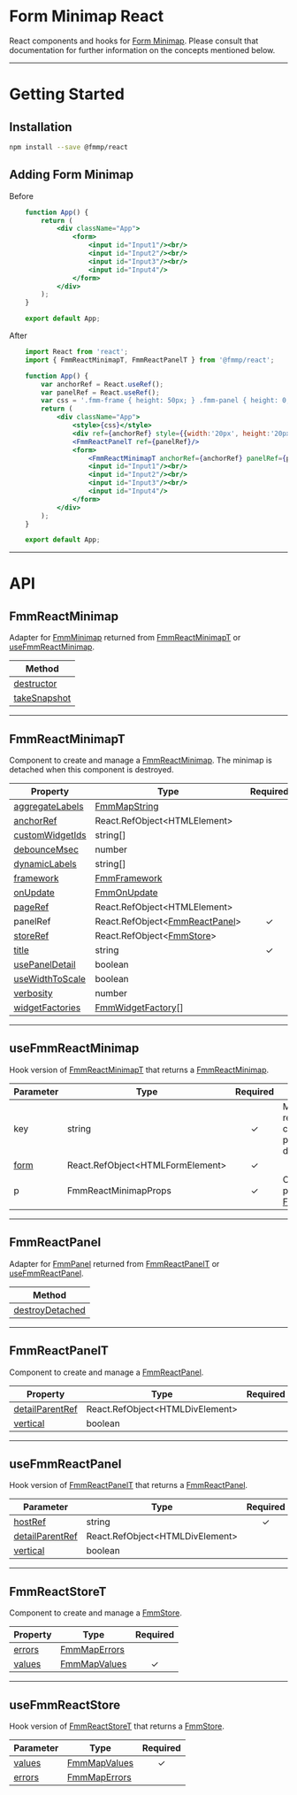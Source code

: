 # Form Minimap React
React components and hooks for [Form Minimap](https://github.com/sparrowhawk-ea/fmmp-core).
Please consult that documentation for further information on the concepts mentioned below.

***
# Getting Started
## Installation
```bash
npm install --save @fmmp/react
```

## Adding Form Minimap
Before
```jsx
    function App() {
        return (
            <div className="App">
                <form>
                    <input id="Input1"/><br/>
                    <input id="Input2"/><br/>
                    <input id="Input3"/><br/>
                    <input id="Input4"/>
                </form>
            </div>
        );
    }

    export default App;
```
After
```jsx
    import React from 'react';
    import { FmmReactMinimapT, FmmReactPanelT } from '@fmmp/react';

    function App() {
        var anchorRef = React.useRef();
        var panelRef = React.useRef();
        var css = '.fmm-frame { height: 50px; } .fmm-panel { height: 0; }';
        return (
            <div className="App">
                <style>{css}</style>
                <div ref={anchorRef} style={{width:'20px', height:'20px', marginLeft:'200px'}}></div>
                <FmmReactPanelT ref={panelRef}/>
                <form>
                    <FmmReactMinimapT anchorRef={anchorRef} panelRef={panelRef} title='Title'/>
                    <input id="Input1"/><br/>
                    <input id="Input2"/><br/>
                    <input id="Input3"/><br/>
                    <input id="Input4"/>
                </form>
            </div>
        );
    }

    export default App;
```

***
# API
## FmmReactMinimap
Adapter for [FmmMinimap](https://github.com/sparrowhawk-ea/fmmp-core#fmmminimap) returned from [FmmReactMinimapT](#fmmreactminimapt) or [useFmmReactMinimap](#usefmmreactminimap).

| Method
| ---
| [destructor](https://github.com/sparrowhawk-ea/fmmp-core#mm-destructor)
| [takeSnapshot](https://github.com/sparrowhawk-ea/fmmp-core#mm-takesnapshot)

***
## FmmReactMinimapT
Component to create and manage a [FmmReactMinimap](#fmmreactminimap).
The minimap is detached when this component is destroyed.

Property | Type | Required
--- | --- | :---:
[aggregateLabels](https://github.com/sparrowhawk-ea/fmmp-core#mcp-aggregatelabels) | [FmmMapString](https://github.com/sparrowhawk-ea/fmmp-core#fmmmapstring)
[anchorRef](https://github.com/sparrowhawk-ea/fmmp-core#mcp-anchor) | React.RefObject\<HTMLElement\>
[customWidgetIds](https://github.com/sparrowhawk-ea/fmmp-core#mm-compose-customwidgetids) | string[]
[debounceMsec](https://github.com/sparrowhawk-ea/fmmp-core#mcp-debouncemsec) | number
[dynamicLabels](https://github.com/sparrowhawk-ea/fmmp-core#mcp-dynamiclabels) | string[]
[framework](https://github.com/sparrowhawk-ea/fmmp-core#mcp-framework) | [FmmFramework](https://github.com/sparrowhawk-ea/fmmp-core#fmmframework)
[onUpdate](https://github.com/sparrowhawk-ea/fmmp-core#mcp-onupdate) | [FmmOnUpdate](https://github.com/sparrowhawk-ea/fmmp-core#fmmonupdate)
[pageRef](https://github.com/sparrowhawk-ea/fmmp-core#mcp-page) | React.RefObject\<HTMLElement\>
panelRef | React.RefObject\<[FmmReactPanel](#fmmreactpanelt)\> | &check;
[storeRef](https://github.com/sparrowhawk-ea/fmmp-core#mcp-store) | React.RefObject\<[FmmStore](https://github.com/sparrowhawk-ea/fmmp-core#fmmstore)\>
[title](https://github.com/sparrowhawk-ea/fmmp-core#mcp-title) | string | &check;
[usePanelDetail](https://github.com/sparrowhawk-ea/fmmp-core#mcp-usepaneldetail) | boolean
[useWidthToScale](https://github.com/sparrowhawk-ea/fmmp-core#mcp-usewidthtoscale) | boolean
[verbosity](https://github.com/sparrowhawk-ea/fmmp-core#mcp-verbosity) | number
[widgetFactories](https://github.com/sparrowhawk-ea/fmmp-core#mcp-widgetfactories) | [FmmWidgetFactory](https://github.com/sparrowhawk-ea/fmmp-core#fmmwidgetfactory)[]

***
## useFmmReactMinimap
Hook version of [FmmReactMinimapT](#fmmreactminimapt) that returns a [FmmReactMinimap](#fmmreactminimap).

Parameter | Type | Required | Description
--- | --- | :---: | ---
key | string | &check; | Minimap is recreated when key changes.  Any previous minimap is detached.
[form](https://github.com/sparrowhawk-ea/fmmp-core#fmmminimapcreateparam) | React.RefObject\<HTMLFormElement\> | &check;
p | FmmReactMinimapProps | &check; | Object with properties of [FmmReactMinimapT](#fmmreactminimapt).

***
## FmmReactPanel
Adapter for [FmmPanel](https://github.com/sparrowhawk-ea/fmmp-core#fmmmpanel) returned from [FmmReactPanelT](#fmmreactpanelt) or [useFmmReactPanel](#usefmmreactpanel).

| Method
| ---
| [destroyDetached](https://github.com/sparrowhawk-ea/fmmp-core#pm-destroydetached)

***
## FmmReactPanelT
Component to create and manage a [FmmReactPanel](#fmmreactpanel).

Property | Type | Required
--- | --- | :---:
[detailParentRef](https://github.com/sparrowhawk-ea/fmmp-core#pcp-detailparent) | React.RefObject\<HTMLDivElement\>
[vertical](https://github.com/sparrowhawk-ea/fmmp-core#pcp-vertical) | boolean

***
## useFmmReactPanel
Hook version of [FmmReactPanelT](#fmmreactpanelt) that returns a [FmmReactPanel](#fmmreactpanel).

Parameter | Type | Required
--- | --- | :---:
[hostRef](https://github.com/sparrowhawk-ea/fmmp-core#fmmcreatepanel) | string | &check;
[detailParentRef](https://github.com/sparrowhawk-ea/fmmp-core#fmmcreatepanel) | React.RefObject\<HTMLDivElement\>
[vertical](https://github.com/sparrowhawk-ea/fmmp-core#fmmcreatepanel) | boolean

***
## FmmReactStoreT
Component to create and manage a [FmmStore](https://github.com/sparrowhawk-ea/fmmp-core#fmmstore).

Property | Type | Required
--- | --- | :---:
[errors](https://github.com/sparrowhawk-ea/fmmp-core#fmmcreatestore) | [FmmMapErrors](https://github.com/sparrowhawk-ea/fmmp-core#fmmmaperrors)
[values](https://github.com/sparrowhawk-ea/fmmp-core#fmmcreatestore) | [FmmMapValues](https://github.com/sparrowhawk-ea/fmmp-core#fmmmapvalues) | &check;

***
## useFmmReactStore
Hook version of [FmmReactStoreT](#fmmreactstoret) that returns a [FmmStore](https://github.com/sparrowhawk-ea/fmmp-core#fmmstore).

Parameter | Type | Required
--- | --- | :---:
[values](https://github.com/sparrowhawk-ea/fmmp-core#scp-values) | [FmmMapValues](https://github.com/sparrowhawk-ea/fmmp-core#fmmmapvalues) | &check;
[errors](https://github.com/sparrowhawk-ea/fmmp-core#scp-errors) | [FmmMapErrors](https://github.com/sparrowhawk-ea/fmmp-core#fmmmaperrors)
